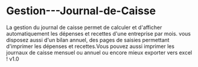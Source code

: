 # Gestion---Journal-de-Caisse
La gestion du journal de caisse permet de calculer et d'afficher automatiquement les dépenses et recettes d'une entreprise par mois. vous disposez aussi d'un bilan annuel, des pages de saisies permettant d'imprimer les dépenses et recettes.Vous pouvez aussi imprimer les journaux de caisse mensuel ou annuel ou encore mieux exporter vers excel ! v1.0
